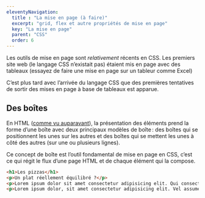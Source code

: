 ```yaml
---
eleventyNavigation:
  title : "La mise en page (à faire)"
  excerpt: "grid, flex et autre propriétés de mise en page"
  key: "La mise en page"
  parent: "CSS"
  order: 6
---
```


Les outils de mise en page sont *relativement* récents en CSS. Les premiers site web (le langage CSS n’existait pas) étaient mis en page avec des tableaux (essayez de faire une mise en page sur un tableur comme Excel)

C’est plus tard avec l’arrivée du langage CSS que des premières tentatives de sortir des mises en page à base de tableaux est apparue.

## Des boîtes

En HTML ([comme vu auparavant](../css/01-des-boites.md)), la présentation des éléments prend la forme d’une boîte avec deux principaux modèles de boîte : des boîtes qui se positionnent les unes sur les autres et des boîtes qui se mettent les unes à côté des autres (sur une ou plusieurs lignes).

Ce concept de boîte est l’outil fondamental de mise en page en CSS, c’est ce qui régit le flux d’une page HTML et de chaque élément qui la compose.



```html
<h1>Les pizzas</h1>
<p>Un plat réellement équilibré ?</p>
<p>Lorem ipsum dolor sit amet consectetur adipisicing elit. Qui consectetur ratione autem, sit eveniet fugit quae porro, optio, expedita dignissimos delectus voluptates! Nihil voluptatibus eum autem facilis praesentium odio cumque!</p>
<p>Lorem ipsum dolor, sit amet consectetur adipisicing elit. Vel assumenda animi dolores! Dicta, voluptatum ducimus ratione reiciendis harum accusantium eligendi alias aperiam fuga possimus nobis molestias necessitatibus laboriosam commodi quasi.</p>
```